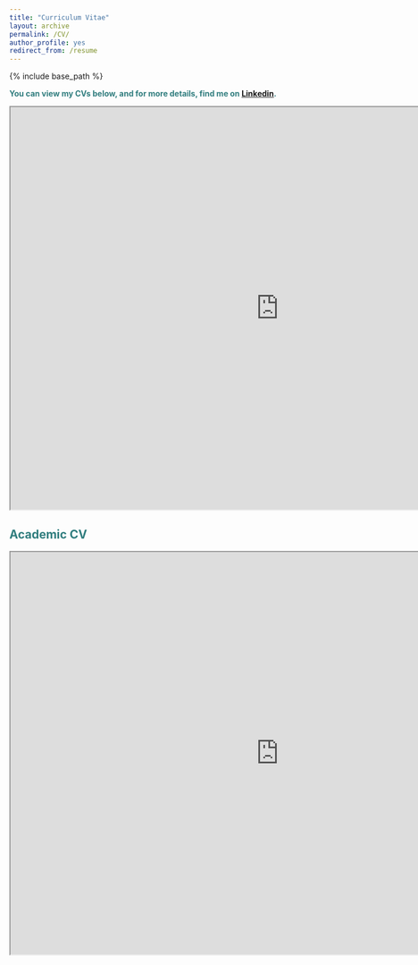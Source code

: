 ```yaml
---
title: "Curriculum Vitae"
layout: archive
permalink: /CV/
author_profile: yes
redirect_from: /resume
---
```


{% include base_path %}


<span style="color: #307D7E"> **You can view my CVs below, and for more details, find me on [Linkedin](https://www.linkedin.com/in/sara-mazzini/).** </span>  



<iframe src="https://drive.google.com/file/d/1O2DNmRZmRW4S1eRIGnRZIOqZi35r4fq7/preview" width="960" height="720"></iframe>

## <span style="color: #307D7E"> **Academic CV** </span>


<iframe src="https://drive.google.com/file/d/1z4uKihWRptDTBpCrl-7mMyYR4OwS3rJB/preview" width="960" height="720"></iframe>

